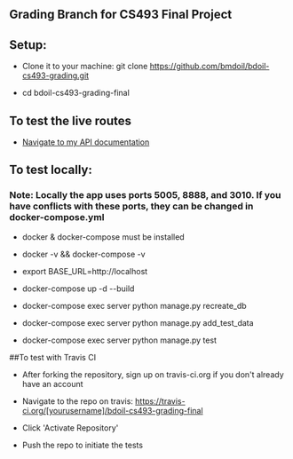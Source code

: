 ## Grading Branch for CS493 Final Project

## Setup:

- Clone it to your machine: git clone https://github.com/bmdoil/bdoil-cs493-grading.git

- cd bdoil-cs493-grading-final

## To test the live routes

- [Navigate to my API documentation](http://app.brentdoil.com/swagger)

## To test locally:

### Note: Locally the app uses ports 5005, 8888, and 3010. If you have conflicts with these ports, they can be changed in docker-compose.yml


- docker & docker-compose must be installed

- docker -v  && docker-compose -v

- export BASE_URL=http://localhost

- docker-compose up -d --build

- docker-compose exec server python manage.py recreate_db

- docker-compose exec server python manage.py add_test_data

- docker-compose exec server python manage.py test

##To test with Travis CI

- After forking the repository, sign up on travis-ci.org if you don't already have an account

- Navigate to the repo on travis: https://travis-ci.org/[yourusername]/bdoil-cs493-grading-final

- Click 'Activate Repository'

- Push the repo to initiate the tests 

